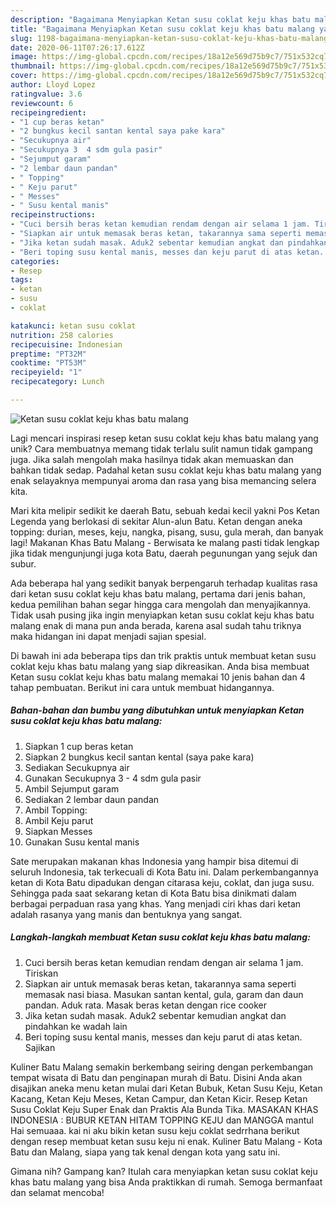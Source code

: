 ```yaml
---
description: "Bagaimana Menyiapkan Ketan susu coklat keju khas batu malang yang Enak"
title: "Bagaimana Menyiapkan Ketan susu coklat keju khas batu malang yang Enak"
slug: 1198-bagaimana-menyiapkan-ketan-susu-coklat-keju-khas-batu-malang-yang-enak
date: 2020-06-11T07:26:17.612Z
image: https://img-global.cpcdn.com/recipes/18a12e569d75b9c7/751x532cq70/ketan-susu-coklat-keju-khas-batu-malang-foto-resep-utama.jpg
thumbnail: https://img-global.cpcdn.com/recipes/18a12e569d75b9c7/751x532cq70/ketan-susu-coklat-keju-khas-batu-malang-foto-resep-utama.jpg
cover: https://img-global.cpcdn.com/recipes/18a12e569d75b9c7/751x532cq70/ketan-susu-coklat-keju-khas-batu-malang-foto-resep-utama.jpg
author: Lloyd Lopez
ratingvalue: 3.6
reviewcount: 6
recipeingredient:
- "1 cup beras ketan"
- "2 bungkus kecil santan kental saya pake kara"
- "Secukupnya air"
- "Secukupnya 3  4 sdm gula pasir"
- "Sejumput garam"
- "2 lembar daun pandan"
- " Topping"
- " Keju parut"
- " Messes"
- " Susu kental manis"
recipeinstructions:
- "Cuci bersih beras ketan kemudian rendam dengan air selama 1 jam. Tiriskan"
- "Siapkan air untuk memasak beras ketan, takarannya sama seperti memasak nasi biasa. Masukan santan kental, gula, garam dan daun pandan. Aduk rata. Masak beras ketan dengan rice cooker"
- "Jika ketan sudah masak. Aduk2 sebentar kemudian angkat dan pindahkan ke wadah lain"
- "Beri toping susu kental manis, messes dan keju parut di atas ketan. Sajikan"
categories:
- Resep
tags:
- ketan
- susu
- coklat

katakunci: ketan susu coklat 
nutrition: 258 calories
recipecuisine: Indonesian
preptime: "PT32M"
cooktime: "PT53M"
recipeyield: "1"
recipecategory: Lunch

---
```



![Ketan susu coklat keju khas batu malang](https://img-global.cpcdn.com/recipes/18a12e569d75b9c7/751x532cq70/ketan-susu-coklat-keju-khas-batu-malang-foto-resep-utama.jpg)

Lagi mencari inspirasi resep ketan susu coklat keju khas batu malang yang unik? Cara membuatnya memang tidak terlalu sulit namun tidak gampang juga. Jika salah mengolah maka hasilnya tidak akan memuaskan dan bahkan tidak sedap. Padahal ketan susu coklat keju khas batu malang yang enak selayaknya mempunyai aroma dan rasa yang bisa memancing selera kita.

Mari kita melipir sedikit ke daerah Batu, sebuah kedai kecil yakni Pos Ketan Legenda yang berlokasi di sekitar Alun-alun Batu. Ketan dengan aneka topping: durian, meses, keju, nangka, pisang, susu, gula merah, dan banyak lagi! Makanan Khas Batu Malang - Berwisata ke malang pasti tidak lengkap jika tidak mengunjungi juga kota Batu, daerah pegunungan yang sejuk dan subur.

Ada beberapa hal yang sedikit banyak berpengaruh terhadap kualitas rasa dari ketan susu coklat keju khas batu malang, pertama dari jenis bahan, kedua pemilihan bahan segar hingga cara mengolah dan menyajikannya. Tidak usah pusing jika ingin menyiapkan ketan susu coklat keju khas batu malang enak di mana pun anda berada, karena asal sudah tahu triknya maka hidangan ini dapat menjadi sajian spesial.


Di bawah ini ada beberapa tips dan trik praktis untuk membuat ketan susu coklat keju khas batu malang yang siap dikreasikan. Anda bisa membuat Ketan susu coklat keju khas batu malang memakai 10 jenis bahan dan 4 tahap pembuatan. Berikut ini cara untuk membuat hidangannya.

<!--inarticleads1-->

##### Bahan-bahan dan bumbu yang dibutuhkan untuk menyiapkan Ketan susu coklat keju khas batu malang:

1. Siapkan 1 cup beras ketan
1. Siapkan 2 bungkus kecil santan kental (saya pake kara)
1. Sediakan Secukupnya air
1. Gunakan Secukupnya 3 - 4 sdm gula pasir
1. Ambil Sejumput garam
1. Sediakan 2 lembar daun pandan
1. Ambil  Topping:
1. Ambil  Keju parut
1. Siapkan  Messes
1. Gunakan  Susu kental manis


Sate merupakan makanan khas Indonesia yang hampir bisa ditemui di seluruh Indonesia, tak terkecuali di Kota Batu ini. Dalam perkembangannya ketan di Kota Batu dipadukan dengan citarasa keju, coklat, dan juga susu. Sehingga pada saat sekarang ketan di Kota Batu bisa dinikmati dalam berbagai perpaduan rasa yang khas. Yang menjadi ciri khas dari ketan adalah rasanya yang manis dan bentuknya yang sangat. 

<!--inarticleads2-->

##### Langkah-langkah membuat Ketan susu coklat keju khas batu malang:

1. Cuci bersih beras ketan kemudian rendam dengan air selama 1 jam. Tiriskan
1. Siapkan air untuk memasak beras ketan, takarannya sama seperti memasak nasi biasa. Masukan santan kental, gula, garam dan daun pandan. Aduk rata. Masak beras ketan dengan rice cooker
1. Jika ketan sudah masak. Aduk2 sebentar kemudian angkat dan pindahkan ke wadah lain
1. Beri toping susu kental manis, messes dan keju parut di atas ketan. Sajikan


Kuliner Batu Malang semakin berkembang seiring dengan perkembangan tempat wisata di Batu dan penginapan murah di Batu. Disini Anda akan disajikan aneka menu ketan mulai dari Ketan Bubuk, Ketan Susu Keju, Ketan Kacang, Ketan Keju Meses, Ketan Campur, dan Ketan Kicir. Resep Ketan Susu Coklat Keju Super Enak dan Praktis Ala Bunda Tika. MASAKAN KHAS INDONESIA : BUBUR KETAN HITAM TOPPING KEJU dan MANGGA mantul Hai semuaaa. kai ni aku bikin ketan susu keju coklat sedrrhana berikut dengan resep membuat ketan susu keju ni enak. Kuliner Batu Malang - Kota Batu dan Malang, siapa yang tak kenal dengan kota yang satu ini. 

Gimana nih? Gampang kan? Itulah cara menyiapkan ketan susu coklat keju khas batu malang yang bisa Anda praktikkan di rumah. Semoga bermanfaat dan selamat mencoba!
